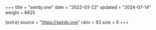 +++
title = "seirdy.one"
date = "2022-03-22"
updated = "2024-07-14"
weight = 8825

[extra]
source = "https://seirdy.one"
ratio = 83
size = 9
+++
